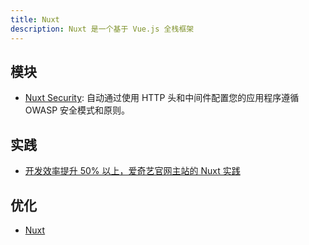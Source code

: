 ```yaml
---
title: Nuxt
description: Nuxt 是一个基于 Vue.js 全栈框架
---
```


## 模块

* [Nuxt Security](/maps/_fe-framework/nuxt/module/nuxt-security): 自动通过使用 HTTP 头和中间件配置您的应用程序遵循 OWASP 安全模式和原则。

## 实践

* [开发效率提升 50% 以上，爱奇艺官网主站的 Nuxt 实践](https://xie.infoq.cn/article/d07a41f7f19ee210e3838af73)

## 优化

* [Nuxt](https://dev.to/jacobandrewsky/improving-performance-of-nuxt-with-fontaine-5dim)
